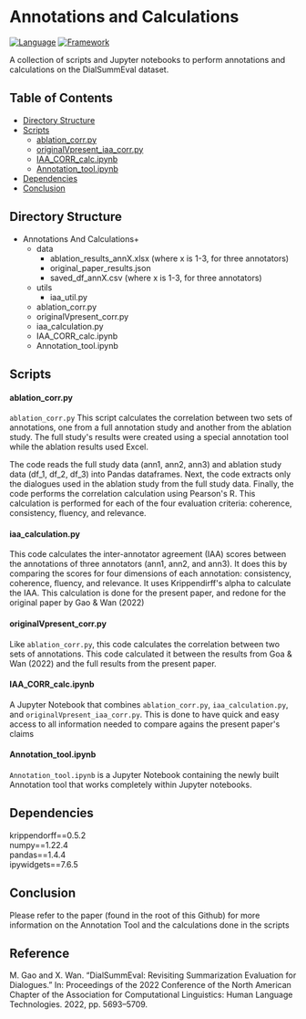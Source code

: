 # Annotations and Calculations

[![Language](https://img.shields.io/badge/Python-3.9-blue.svg)](https://www.python.org/) [![Framework](https://img.shields.io/badge/Jupyter-Notebook-red.svg)](https://jupyter.org/)

A collection of scripts and Jupyter notebooks to perform annotations and calculations on the DialSummEval dataset.


## Table of Contents
- [Directory Structure](#directory-structure)
- [Scripts](#scripts)
  - [ablation_corr.py](#ablation_corr.py)
  - [originalVpresent_iaa_corr.py](#originalVpresent_iaa_corr.py)
  - [IAA_CORR_calc.ipynb](#IAA_CORR_calc.ipynb)
  - [Annotation_tool.ipynb](#Annotation_tool.ipynb)
- [Dependencies](#dependencies)
- [Conclusion](#conclusion)

## Directory Structure

- Annotations And Calculations+
    - data
        - ablation_results_annX.xlsx (where x is 1-3, for three annotators)
        - original_paper_results.json
        - saved_df_annX.csv (where x is 1-3, for three annotators)
    - utils
        - iaa_util.py
    - ablation_corr.py
    - originalVpresent_corr.py
    - iaa_calculation.py
    - IAA_CORR_calc.ipynb
    - Annotation_tool.ipynb


## Scripts

#### ablation_corr.py
`ablation_corr.py` 
This script calculates the correlation between two sets of annotations, one from a full annotation study and another from the ablation study. The full study's results were created using a special annotation tool while the ablation results used Excel.

The code reads the full study data (ann1, ann2, ann3) and ablation study data (df_1, df_2, df_3) into Pandas dataframes. Next, the code extracts only the dialogues used in the ablation study from the full study data. Finally, the code performs the correlation calculation using Pearson's R. This calculation is performed for each of the four evaluation criteria: coherence, consistency, fluency, and relevance.

#### iaa_calculation.py
This code calculates the inter-annotator agreement (IAA) scores between the annotations of three annotators (ann1, ann2, and ann3). It does this by comparing the scores for four dimensions of each annotation: consistency, coherence, fluency, and relevance. It uses Krippendirff's alpha to calculate the IAA. This calculation is done for the present paper, and redone for the original paper by Gao & Wan (2022)

#### originalVpresent_corr.py
Like `ablation_corr.py`, this code calculates the correlation between two sets of annotations. This code calculated it between the results from Goa & Wan (2022) and the full results from the present paper.

#### IAA_CORR_calc.ipynb
A Jupyter Notebook that combines `ablation_corr.py`, `iaa_calculation.py`, and `originalVpresent_iaa_corr.py`. This is done to have quick and easy access to all information needed to compare agains the present paper's claims

#### Annotation_tool.ipynb
`Annotation_tool.ipynb` is a Jupyter Notebook containing the newly built Annotation tool that works completely within Jupyter notebooks.

## Dependencies
krippendorff==0.5.2\
numpy==1.22.4\
pandas==1.4.4\
ipywidgets==7.6.5

## Conclusion
Please refer to the paper (found in the root of this Github) for more information on the Annotation Tool and the calculations done in the scripts

## Reference
M. Gao and X. Wan. “DialSummEval: Revisiting Summarization Evaluation for Dialogues.” In: Proceedings of
the 2022 Conference of the North American Chapter of the Association for Computational Linguistics:
Human Language Technologies. 2022, pp. 5693–5709.
